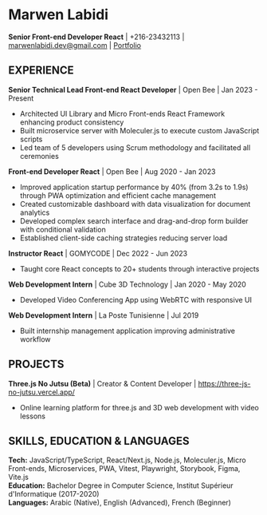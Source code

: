 # Marwen Labidi
**Senior Front-end Developer React** | +216-23432113 | marwenlabidi.dev@gmail.com | [Portfolio](https://marwenlabidi.github.io/Portfolio/)

## EXPERIENCE

**Senior Technical Lead Front-end React Developer** | Open Bee | Jan 2023 - Present
- Architected UI Library and Micro Front-ends React Framework enhancing product consistency
- Built microservice server with Moleculer.js to execute custom JavaScript scripts
- Led team of 5 developers using Scrum methodology and facilitated all ceremonies

**Front-end Developer React** | Open Bee | Aug 2020 - Jan 2023
- Improved application startup performance by 40% (from 3.2s to 1.9s) through PWA optimization and efficient cache management
- Created customizable dashboard with data visualization for document analytics
- Developed complex search interface and drag-and-drop form builder with conditional validation
- Established client-side caching strategies reducing server load

**Instructor React** | GOMYCODE | Dec 2022 - Jun 2023
- Taught core React concepts to 20+ students through interactive projects

**Web Development Intern** | Cube 3D Technology | Jan 2020 - May 2020
- Developed Video Conferencing App using WebRTC with responsive UI

**Web Development Intern** | La Poste Tunisienne | Jul 2019
- Built internship management application improving administrative workflow

## PROJECTS
**Three.js No Jutsu (Beta)** | Creator & Content Developer | https://three-js-no-jutsu.vercel.app/
- Online learning platform for three.js and 3D web development with video lessons

## SKILLS, EDUCATION & LANGUAGES
**Tech:** JavaScript/TypeScript, React/Next.js, Node.js, Moleculer.js, Micro Front-ends, Microservices, PWA, Vitest, Playwright, Storybook, Figma, Vite.js  
**Education:** Bachelor Degree in Computer Science, Institut Supérieur d'Informatique (2017-2020)  
**Languages:** Arabic (Native), English (Advanced), French (Beginner)